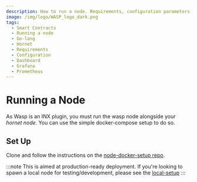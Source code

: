 ```yaml
---
description: How to run a node. Requirements, configuration parameters, dashboard configuration, and tests.
image: /img/logo/WASP_logo_dark.png
tags:
  - Smart Contracts
  - Running a node
  - Go-lang
  - Hornet
  - Requirements
  - Configuration
  - Dashboard
  - Grafana
  - Prometheus
---
```


# Running a Node

As Wasp is an INX plugin, you must run the wasp node alongside your _hornet node_. You can use the simple docker-compose setup to do so.

## Set Up

Clone and follow the instructions on the [node-docker-setup repo](https://github.com/iotaledger/node-docker-setup).

:::note
This is aimed at production-ready deployment. If you're looking to spawn a local node for testing/development, please see the [local-setup](https://github.com/iotaledger/wasp/tree/develop/tools/local-setup)
:::
